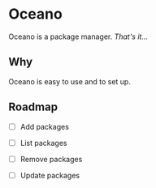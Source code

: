 # Oceano

Oceano is a package manager. *That's it...*

## Why

Oceano is easy to use and to set up.

## Roadmap

- [ ] Add packages
- [ ] List packages
- [ ] Remove packages
- [ ] Update packages

